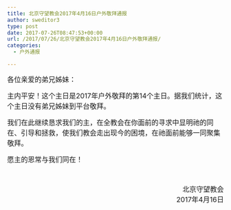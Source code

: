 ```yaml
---
title: 北京守望教会2017年4月16日户外敬拜通报
author: sweditor3
type: post
date: 2017-07-26T08:47:53+00:00
url: /2017/07/26/北京守望教会2017年4月16日户外敬拜通报/
categories:
  - 户外通报

---
```

<span style="font-size: 12pt;">各位亲爱的弟兄姊妹：</span>

<span style="font-size: 12pt;">主内平安！这个主日是2017年户外敬拜的第14个主日。据我们统计，这个主日没有弟兄姊妹到平台敬拜。</span>

<span style="font-size: 12pt;">我们在此继续恳求我们的主，在全教会在你面前的寻求中显明祂的同在、引导和拯救，使我们教会走出现今的困境，在祂面前能够一同聚集敬拜。</span>

<span style="font-size: 12pt;">愿主的恩常与我们同在！</span>

&nbsp;

<p style="text-align: right;">
  <span style="font-size: 12pt;">北京守望教会</span><br /> <span style="font-size: 12pt;">2017年4月16日</span>
</p>
